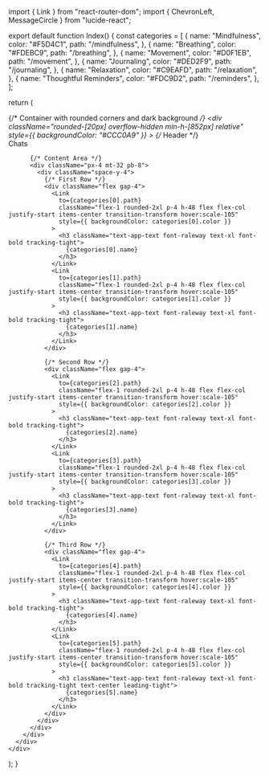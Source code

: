 import { Link } from "react-router-dom";
import { ChevronLeft, MessageCircle } from "lucide-react";

export default function Index() {
  const categories = [
    {
      name: "Mindfulness",
      color: "#F5D4C1",
      path: "/mindfulness",
    },
    {
      name: "Breathing",
      color: "#FDEBC9",
      path: "/breathing",
    },
    {
      name: "Movement",
      color: "#D0F1EB",
      path: "/movement",
    },
    {
      name: "Journaling",
      color: "#DED2F9",
      path: "/journaling",
    },
    {
      name: "Relaxation",
      color: "#C9EAFD",
      path: "/relaxation",
    },
    {
      name: "Thoughtful Reminders",
      color: "#FDC9D2",
      path: "/reminders",
    },
  ];

  return (
    <div className="min-h-screen flex items-center justify-center p-4">
      <div className="w-full max-w-sm mx-auto">
        {/* Container with rounded corners and dark background */}
        <div
          className="rounded-[20px] overflow-hidden min-h-[852px] relative"
          style={{ backgroundColor: "#CCC0A9" }}
        >
          {/* Header */}
          <div className="flex justify-between items-center px-4 py-3 mt-3">
            <div className="flex items-center gap-1">
              <ChevronLeft
                className="w-6 h-6 text-app-header"
                strokeWidth={1.6}
              />
              <span className="text-app-header font-instrument text-sm font-normal">
                Chats
              </span>
            </div>
            <MessageCircle
              className="w-6 h-6 text-app-header"
              strokeWidth={1.6}
            />
          </div>

          {/* Content Area */}
          <div className="px-4 mt-32 pb-8">
            <div className="space-y-4">
              {/* First Row */}
              <div className="flex gap-4">
                <Link
                  to={categories[0].path}
                  className="flex-1 rounded-2xl p-4 h-48 flex flex-col justify-start items-center transition-transform hover:scale-105"
                  style={{ backgroundColor: categories[0].color }}
                >
                  <h3 className="text-app-text font-raleway text-xl font-bold tracking-tight">
                    {categories[0].name}
                  </h3>
                </Link>
                <Link
                  to={categories[1].path}
                  className="flex-1 rounded-2xl p-4 h-48 flex flex-col justify-start items-center transition-transform hover:scale-105"
                  style={{ backgroundColor: categories[1].color }}
                >
                  <h3 className="text-app-text font-raleway text-xl font-bold tracking-tight">
                    {categories[1].name}
                  </h3>
                </Link>
              </div>

              {/* Second Row */}
              <div className="flex gap-4">
                <Link
                  to={categories[2].path}
                  className="flex-1 rounded-2xl p-4 h-48 flex flex-col justify-start items-center transition-transform hover:scale-105"
                  style={{ backgroundColor: categories[2].color }}
                >
                  <h3 className="text-app-text font-raleway text-xl font-bold tracking-tight">
                    {categories[2].name}
                  </h3>
                </Link>
                <Link
                  to={categories[3].path}
                  className="flex-1 rounded-2xl p-4 h-48 flex flex-col justify-start items-center transition-transform hover:scale-105"
                  style={{ backgroundColor: categories[3].color }}
                >
                  <h3 className="text-app-text font-raleway text-xl font-bold tracking-tight">
                    {categories[3].name}
                  </h3>
                </Link>
              </div>

              {/* Third Row */}
              <div className="flex gap-4">
                <Link
                  to={categories[4].path}
                  className="flex-1 rounded-2xl p-4 h-48 flex flex-col justify-start items-center transition-transform hover:scale-105"
                  style={{ backgroundColor: categories[4].color }}
                >
                  <h3 className="text-app-text font-raleway text-xl font-bold tracking-tight">
                    {categories[4].name}
                  </h3>
                </Link>
                <Link
                  to={categories[5].path}
                  className="flex-1 rounded-2xl p-4 h-48 flex flex-col justify-start items-center transition-transform hover:scale-105"
                  style={{ backgroundColor: categories[5].color }}
                >
                  <h3 className="text-app-text font-raleway text-xl font-bold tracking-tight text-center leading-tight">
                    {categories[5].name}
                  </h3>
                </Link>
              </div>
            </div>
          </div>
        </div>
      </div>
    </div>
  );
}
